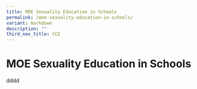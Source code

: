 ```yaml
---
title: MOE Sexuality Education in Schools
permalink: /moe-sexuality-education-in-schools/
variant: markdown
description: ""
third_nav_title: CCE
---
```

# **MOE Sexuality Education in Schools**

dddd